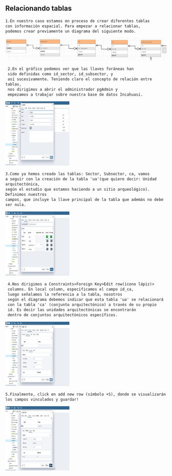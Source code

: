 ## Relacionando tablas

    1.En nuestro caso estamos en proceso de crear diferentes tablas
    con información espacial. Para empezar a relacionar tablas,
    podemos crear previamente un diagrama del siguiente modo.


<img alt="06RelacionTablas-9_diagramaTablas.jpg" src="assets/06RelacionTablas-9_diagramaTablas.jpg" width="" height="" >

     2.En el gráfico podemos ver que las llaves foráneas han
     sido definidas como id_sector, id_subsector, y
     así sucesivamente. Teniendo claro el concepto de relación entre tablas,
     nos dirigimos a abrir el administrador pgAdmin y
     empezamos a trabajar sobre nuestra base de datos Incahuasi.

<img alt="06RelacionTablas-10_DefinicionTabla.jpg" src="assets/06RelacionTablas-10_DefinicionTabla.jpg" width="200" height="200" >

    3.Como ya hemos creado las tablas: Sector, Subsector, ca, vamos
    a seguir con la creación de la tabla 'ua'(que quiere decir: Unidad arquitectónica,
    según el estudio que estamos haciendo a un sitio arqueológico). Definimos nuestros
    campos, que incluye la llave principal de la tabla que además no debe ser nula.
<img alt="06RelacionTablas-11_DefinicionCampos.jpg" src="assets/06RelacionTablas-11_DefinicionCampos.jpg" width="200" height="200" >

     4.Nos dirigimos a Constraints>Foreign Key>Edit row(ícono lápiz)>
     columns. En local column, especificamos el campo id_ca,
     luego señalamos la referencia a la tabla, nosotros
     según el diagrama debemos indicar que esta tabla 'ua' se relacionará
     con la tabla 'ca' (conjunto arquitectónico) a través de su propio
     id. Es decir las unidades arquitectónicas se encontrarán
     dentro de conjuntos arquitectónicos específicos.

<img alt="06RelacionTablas-12_Definicionkeyforeign.jpg" src="assets/06RelacionTablas-12_Definicionkeyforeign.jpg" width="200" height="200" >

    5.Finalmente, click en add new row (símbolo +S), donde se visualizarán
    los campos vinculados y guardar!
<img alt="06RelacionTablas-13_CamposKeyForeignsave.jpg" src="assets/06RelacionTablas-13_CamposKeyForeignsave.jpg" width="200" height="200" >
